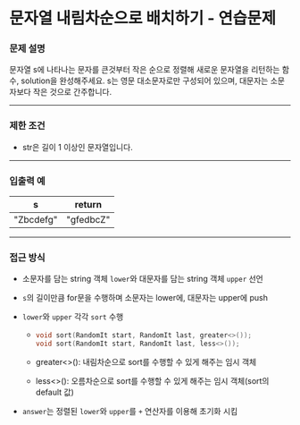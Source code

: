 # 문자열 내림차순으로 배치하기 - 연습문제

### 문제 설명

문자열 s에 나타나는 문자를 큰것부터 작은 순으로 정렬해 새로운 문자열을 리턴하는 함수, solution을 완성해주세요.
s는 영문 대소문자로만 구성되어 있으며, 대문자는 소문자보다 작은 것으로 간주합니다.

---

### 제한 조건

  - str은 길이 1 이상인 문자열입니다.

---

### 입출력 예

| s | return |
|:---:|:---:|
| "Zbcdefg" | "gfedbcZ" |

---

### 접근 방식

  - 소문자를 담는 string 객체 `lower`와 대문자를 담는 string 객체 `upper` 선언

  - `s`의 길이만큼 for문을 수행하며 소문자는 lower에, 대문자는 upper에 push

  - `lower`와 `upper` 각각 `sort` 수행

    - ```cpp
      void sort(RandomIt start, RandomIt last, greater<>());
      void sort(RandomIt start, RandomIt last, less<>());
      ```

    - greater<>(): 내림차순으로 sort를 수행할 수 있게 해주는 임시 객체

    - less<>(): 오름차순으로 sort를 수행할 수 있게 해주는 임시 객체(sort의 default 값)

  - `answer`는 정렬된 `lower`와 `upper`를 `+` 연산자를 이용해 초기화 시킴